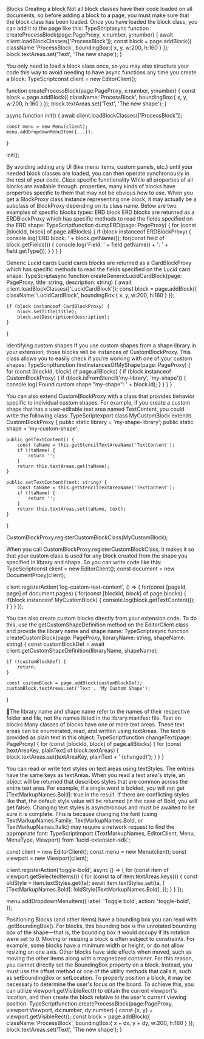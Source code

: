 Blocks
Creating a block
Not all block classes have their code loaded on all documents, so before adding a block to a page, you must make sure that the block class has been loaded.
Once you have loaded the block class, you can add it to the page like this:
TypeScriptasync function createProcessBlock(page:PageProxy, x:number, y:number) {
    await client.loadBlockClasses(['ProcessBlock']);
    const block = page.addBlock({
        className:'ProcessBlock',
        boundingBox:{
            x, y, w:200, h:160
        }
    });
    block.textAreas.set('Text', 'The new shape');
}

You only need to load a block class once, so you may also structure your code this way to avoid needing to have async functions any time you create a block:
TypeScriptconst client = new EditorClient();

function createProcessBlock(page:PageProxy, x:number, y:number) {
    const block = page.addBlock({
        className:'ProcessBlock',
        boundingBox:{
            x, y, w:200, h:160
        }
    });
    block.textAreas.set('Text', 'The new shape');
}

async function init() {
    await client.loadBlockClasses(['ProcessBlock']);

    const menu = new Menu(client);
    menu.addDropdownMenuItem({...});
}

init();

By avoiding adding any UI (like menu items, custom panels, etc.) until your needed block classes are loaded, you can then operate synchronously in the rest of your code.
Class specific functionality
While all properties of all blocks are available through .properties, many kinds of blocks have properties specific to them that may not be obvious how to use.
When you get a BlockProxy class instance representing one block, it may actually be a subclass of BlockProxy depending on its class name. Below are two examples of specific blocks types:
ERD block
ERD blocks are returned as a ERDBlockProxy which has specific methods to read the fields specified on the ERD shape:
TypeScriptfunction dumpERD(page: PageProxy) {
    for (const [blockId, block] of page.allBlocks) {
        if (block instanceof ERDBlockProxy) {
            console.log('ERD block: ' + block.getName());
            for(const field of block.getFields()) {
                console.log('Field: ' + field.getName() + ': ' + field.getType());
            }
        }
    }
}

Generic Lucid cards
Lucid cards blocks are returned as a CardBlockProxy which has specific methods to read the fields specified on the Lucid card shape:
TypeScriptasync function createGenericLucidCardBlock(page: PageProxy, title: string, description: string) {
    await client.loadBlockClasses(['LucidCardBlock']);
    const block = page.addBlock({
        className:'LucidCardBlock',
        boundingBox:{
            x, y, w:200, h:160
        }
    });

    if (block instanceof CardBlockProxy) {
        block.setTitle(title);
        block.setDescription(description);
    }
}

Identifying custom shapes
If you use custom shapes from a shape library in your extension, those blocks will be instances of CustomBlockProxy. This class allows you to easily check if you’re working with one of your custom shapes:
TypeScriptfunction findInstancesOfMyShape(page: PageProxy) {
    for (const [blockId, block] of page.allBlocks) {
        if (block instanceof CustomBlockProxy) {
            if (block.isFromStencil('my-library', 'my-shape')) {
                console.log('Found custom shape "my-shape": ' + block.id);
            }
        }
    }
}

You can also extend CustomBlockProxy with a class that provides behavior specific to individual custom shapes.
For example, if you create a custom shape that has a user-editable text area named TextContent, you could write the following class:
TypeScriptexport class MyCustomBlock extends CustomBlockProxy {
    public static library = 'my-shape-library';
    public static shape = 'my-custom-shape';

    public getTextContent() {
        const taName = this.getStencilTextAreaName('TextContent');
        if (!taName) {
            return '';
        }
        return this.textAreas.get(taName);
    }

    public setTextContent(text: string) {
        const taName = this.getStencilTextAreaName('TextContent');
        if (!taName) {
            return '';
        }
        return this.textAreas.set(taName, text);
    }
}

CustomBlockProxy.registerCustomBlockClass(MyCustomBlock);

When you call CustomBlockProxy.registerCustomBlockClass, it makes it so that your custom class is used for any block created from the shape you specified in library and shape. So you can write code like this:
TypeScriptconst client = new EditorClient();
const document = new DocumentProxy(client);

client.registerAction('log-custom-text-content', () => {
    for(const [pageId, page] of document.pages) {
        for(const [blockId, block] of page.blocks) {
            if(block instanceof MyCustomBlock) {
                console.log(block.getTextContent());
            }
        }
    }
});

You can also create custom blocks directly from your extension code. To do this, use the getCustomShapeDefinition method on the EditorClient class and provide the library name and shape name:
TypeScriptasync function createCustomBlock(page: PageProxy, libraryName: string, shapeName: string) {
    const customBlockDef = await client.getCustomShapeDefinition(libraryName, shapeName);

    if (!customBlockDef) {
        return;
    }

    const customBlock = page.addBlock(customBlockDef);
    customBlock.textAreas.set('Text', 'My Custom Shape');
}

📘The library name and shape name refer to the names of their respective folder and file, not the names listed in the library.manifest file.
Text on blocks
Many classes of blocks have one or more text areas. These text areas can be enumerated, read, and written using textAreas. The text is provided as plain text in this object:
TypeScriptfunction changeText(page: PageProxy) {
    for (const [blockId, block] of page.allBlocks) {
        for (const [textAreaKey, plainText] of block.textAreas) {
            block.textAreas.set(textAreaKey, plainText + ' (changed)');
        }
    }
}

You can read or write text styles on text areas using textStyles. The entries have the same keys as textAreas. When you read a text area's style, an object will be returned that describes styles that are common across the entire text area. For example, if a single word is bolded, you will not get [TextMarkupNames.Bold]: true in the result. If there are conflicting styles like that, the default style value will be returned (in the case of Bold, you will get false).
Changing text styles is asynchronous and must be awaited to be sure it is complete. This is because changing the font (using TextMarkupNames.Family, TextMarkupNames.Bold, or TextMarkupNames.Italic) may require a network request to find the appropriate font:
TypeScriptimport {TextMarkupNames, EditorClient, Menu, MenuType, Viewport} from 'lucid-extension-sdk';

const client = new EditorClient();
const menu = new Menu(client);
const viewport = new Viewport(client);

client.registerAction('toggle-bold', async () => {
    for (const item of viewport.getSelectedItems()) {
        for (const ta of item.textAreas.keys()) {
            const oldStyle = item.textStyles.get(ta);
            await item.textStyles.set(ta, {
                [TextMarkupNames.Bold]: !oldStyle[TextMarkupNames.Bold],
            });
        }
    }
});

menu.addDropdownMenuItem({
    label: 'Toggle bold',
    action: 'toggle-bold',
});

Positioning
Blocks (and other items) have a bounding box you can read with .getBoundingBox(). For blocks, this bounding box is the unrotated bounding box of the shape—that is, the bounding box it would occupy if its rotation were set to 0.
Moving or resizing a block is often subject to constraints. For example, some blocks have a minimum width or height, or do not allow resizing on one axis. Other blocks have side effects when moved, such as moving the other items along with a magnetized container.
For this reason, you cannot directly set the BoundingBox property on a block. Instead, you must use the offset method or one of the utility methods that calls it, such as setBoundingBox or setLocation.
To properly position a block, it may be necessary to determine the user's focus on the board. To achieve this, you can utilize viewport.getVisibleRect() to obtain the current viewport's location, and then create the block relative to the user's current viewing position:
TypeScriptfunction createProcessBlock(page:PageProxy, viewport:Viewport, dx:number, dy:number) {
    const {x, y} = viewport.getVisibleRect();
    const block = page.addBlock({
        className:'ProcessBlock',
        boundingBox:{
            x + dx, y + dy, w:200, h:160
        }
    });
    block.textAreas.set('Text', 'The new shape');
}
